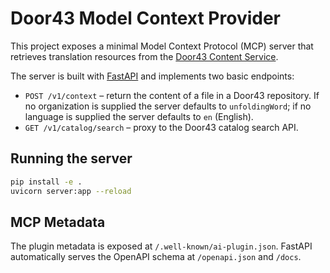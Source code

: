 # Door43 Model Context Provider

This project exposes a minimal Model Context Protocol (MCP) server that retrieves translation resources from the [Door43 Content Service](https://git.door43.org/).

The server is built with [FastAPI](https://fastapi.tiangolo.com/) and implements two basic endpoints:

- `POST /v1/context` – return the content of a file in a Door43 repository. If no organization is supplied the server defaults to `unfoldingWord`; if no language is supplied the server defaults to `en` (English).
- `GET /v1/catalog/search` – proxy to the Door43 catalog search API.

## Running the server

```bash
pip install -e .
uvicorn server:app --reload
```

## MCP Metadata

The plugin metadata is exposed at `/.well-known/ai-plugin.json`. FastAPI automatically serves the OpenAPI schema at `/openapi.json` and `/docs`.
